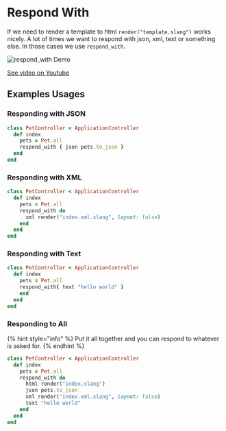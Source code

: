 # Respond With

If we need to render a template to html `render("template.slang")` works nicely. A lot of times we want to respond with json, xml, text or something else. In those cases we use `respond_with`.

![respond\_with Demo](https://raw.githubusercontent.com/mazeframework/site-assets/master/videos/responding-to-multiple-response-types.gif)

[See video on Youtube](https://www.youtube.com/watch?v=6KNjWDRUo_c)

## Examples Usages

### Responding with JSON

```ruby
class PetController < ApplicationController
  def index
    pets = Pet.all
    respond_with { json pets.to_json }
  end
end
```

### Responding with XML

```ruby
class PetController < ApplicationController
  def index
    pets = Pet.all
    respond_with do
      xml render("index.xml.slang", layout: false)
    end
  end
end
```

### **Responding with Text**

```ruby
class PetController < ApplicationController
  def index
    pets = Pet.all
    respond_with{ text "hello world" }
    end
  end
end
```

### Responding to All

{% hint style="info" %}
Put it all together and you can respond to whatever is asked for.
{% endhint %}

```ruby
class PetController < ApplicationController
  def index
    pets = Pet.all
    respond_with do
      html render("index.slang")
      json pets.to_json
      xml render("index.xml.slang", layout: false)
      text "hello world"
    end
  end
end
```

